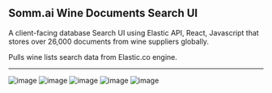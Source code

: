 ## Somm.ai Wine Documents Search UI

A client-facing database Search UI using Elastic API, React, Javascript that stores over 26,000 documents from wine suppliers globally.

Pulls wine lists search data from Elastic.co engine.

---

![image](https://user-images.githubusercontent.com/25058545/186464347-e5e339b7-c257-4369-a959-353d8837175d.png)
![image](https://user-images.githubusercontent.com/25058545/186463453-5177fa8b-8778-49c7-a681-7768fd05dd0c.png)
![image](https://user-images.githubusercontent.com/25058545/186463500-1b60a8e4-6d42-45a9-b96a-d8cca3fda070.png)
![image](https://user-images.githubusercontent.com/25058545/186463588-08352ac5-3b86-4dfe-a2bc-6aad0a130474.png)
![image](https://user-images.githubusercontent.com/25058545/186463782-96c52a55-36df-48f2-8c08-b85780af4423.png)
